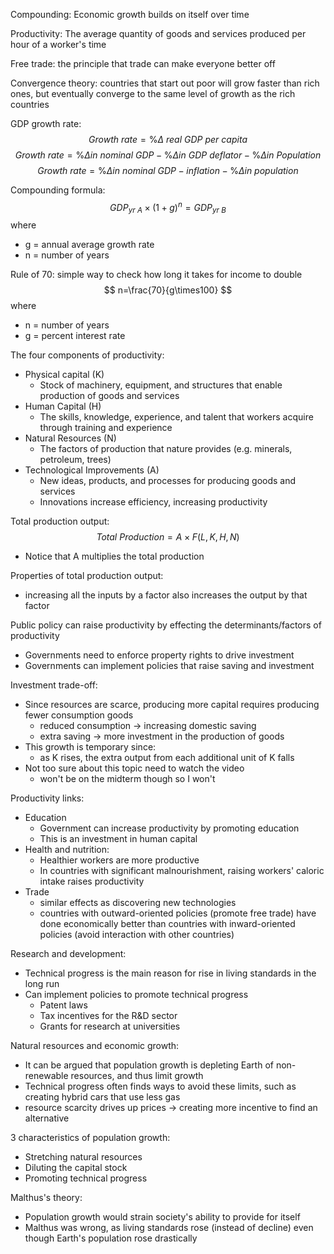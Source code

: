 Compounding: Economic growth builds on itself over time

Productivity: The average quantity of goods and services produced per hour of a worker's time

Free trade: the principle that trade can make everyone better off

Convergence theory: countries that start out poor will grow faster than rich ones, but eventually converge to the same level of growth as the rich countries

GDP growth rate:
$$
Growth\:rate = \%\Delta\:real\:GDP\:per\:capita
$$
$$
Growth\:rate = \% \Delta in\:nominal\:GDP - \%\Delta in\:GDP\:deflator - \%\Delta in\:Population
$$
$$
Growth\:rate = \%\Delta in\:nominal\:GDP - inflation - \%\Delta in\:population
$$

Compounding formula:
$$
GDP_{yr\:A}\times(1+g)^n=GDP_{yr\:B}
$$
where
- g = annual average growth rate
- n = number of years

Rule of 70: simple way to check how long it takes for income to double
$$
n=\frac{70}{g\times100}
$$
where
- n = number of years
- g = percent interest rate

The four components of productivity:
- Physical capital (K)
	- Stock of machinery, equipment, and structures that enable production of goods and services
- Human Capital (H)
	- The skills, knowledge, experience, and talent that workers acquire through training and experience
- Natural Resources (N)
	- The factors of production that nature provides (e.g. minerals, petroleum, trees)
- Technological Improvements (A)
	- New ideas, products, and processes for producing goods and services
	- Innovations increase efficiency, increasing productivity

Total production output:
$$
Total\:Production = A \times F(L,K,H,N)
$$
- Notice that A multiplies the total production

Properties of total production output:
- increasing all the inputs by a factor also increases the output by that factor

Public policy can raise productivity by effecting the determinants/factors of productivity
- Governments need to enforce property rights to drive investment
- Governments can implement policies that raise saving and investment

Investment trade-off: 
- Since resources are scarce, producing more capital requires producing fewer consumption goods
	- reduced consumption -> increasing domestic saving
	- extra saving -> more investment in the production of goods
- This growth is temporary since:
	- as K rises, the extra output from each additional unit of K falls
- Not too sure about this topic need to watch the video
	- won't be on the midterm though so I won't

Productivity links:
- Education
	- Government can increase productivity by promoting education
	- This is an investment in human capital
- Health and nutrition:
	- Healthier workers are more productive
	- In countries with significant malnourishment, raising workers' caloric intake raises productivity
- Trade
	- similar effects as discovering new technologies
	- countries with outward-oriented policies (promote free trade) have done economically better than countries with inward-oriented policies (avoid interaction with other countries)

Research and development:
- Technical progress is the main reason for rise in living standards in the long run
- Can implement policies to promote technical progress
	- Patent laws
	- Tax incentives for the R&D sector
	- Grants for research at universities

Natural resources and economic growth:
- It can be argued that population growth is depleting Earth of non-renewable resources, and thus limit growth
- Technical progress often finds ways to avoid these limits, such as creating hybrid cars that use less gas
- resource scarcity drives up prices -> creating more incentive to find an alternative

3 characteristics of population growth:
- Stretching natural resources
- Diluting the capital stock
- Promoting technical progress

Malthus's theory:
- Population growth would strain society's ability to provide for itself
- Malthus was wrong, as living standards rose (instead of decline) even though Earth's population rose drastically